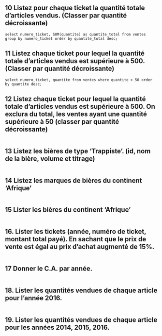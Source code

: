 ## 10 Listez pour chaque ticket la quantité totale d’articles vendus. (Classer par quantité décroissante)

```mysql
select numero_ticket, SUM(quantite) as quantite_total from ventes group by numero_ticket order by quantite_total desc;
```

## 11 Listez chaque ticket pour lequel la quantité totale d’articles vendus est supérieure à 500. (Classer par quantité décroissante)

```mysql
select numero_ticket, quantite from ventes where quantite > 50 order by quantite desc;
```

## 12 Listez chaque ticket pour lequel la quantité totale d’articles vendus est supérieure à 500. On exclura du total, les ventes ayant une quantité supérieure à 50 (classer par quantité décroissante)

```mysql
```

## 13 Listez les bières de type ‘Trappiste’. (id, nom de la bière, volume et titrage)

```mysql
```

## 14 Listez les marques de bières du continent ‘Afrique’

```mysql

```

## 15 Lister les bières du continent ‘Afrique’

```mysql
```

## 16. Lister les tickets (année, numéro de ticket, montant total payé). En sachant que le prix de vente est égal au prix d’achat augmenté de 15%.

```mysql

```

## 17  Donner le C.A. par année.

```mysql
```

## 18. Lister les quantités vendues de chaque article pour l’année 2016.

```mysql

```

## 19. Lister les quantités vendues de chaque article pour les années 2014, 2015, 2016.

```mysql

```

